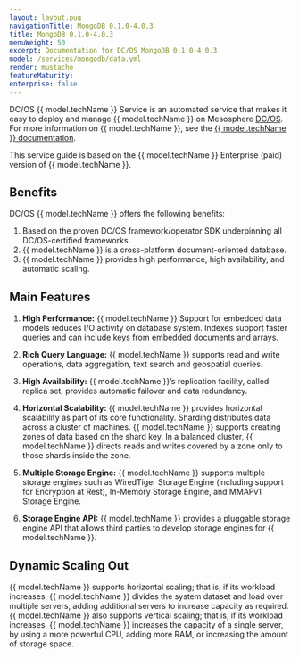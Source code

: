 ```yaml
---
layout: layout.pug
navigationTitle: MongoDB 0.1.0-4.0.3
title: MongoDB 0.1.0-4.0.3
menuWeight: 50
excerpt: Documentation for DC/OS MongoDB 0.1.0-4.0.3
model: /services/mongodb/data.yml
render: mustache
featureMaturity:
enterprise: false
---
```


DC/OS {{ model.techName }} Service is an automated service that makes it easy to deploy and manage {{ model.techName }} on Mesosphere [DC/OS](https://mesosphere.com/product/). For more information on {{ model.techName }}, see the [{{ model.techName }} documentation](https://docs.mongodb.com/).

This service guide is based on the {{ model.techName }} Enterprise (paid) version of {{ model.techName }}.

## Benefits

DC/OS {{ model.techName }} offers the following benefits:
1. Based on the proven DC/OS framework/operator SDK underpinning all DC/OS-certified frameworks.
2. {{ model.techName }} is a cross-platform document-oriented database.
3. {{ model.techName }} provides high performance, high availability, and automatic scaling.

## Main Features 

1. **High Performance:** {{ model.techName }} Support for embedded data models reduces I/O activity on database system. Indexes support faster queries and can include keys from embedded documents and arrays.

1. **Rich Query Language:** {{ model.techName }} supports read and write operations, data aggregation, text search and geospatial queries.

1. **High Availability:** {{ model.techName }}’s replication facility, called replica set, provides automatic failover and data redundancy.

1. **Horizontal Scalability:** {{ model.techName }} provides horizontal scalability as part of its core functionality. Sharding distributes data across a cluster of machines. {{ model.techName }} supports creating zones of data based on the shard key. In a balanced cluster, {{ model.techName }} directs reads and writes covered by a zone only to those shards inside the zone.

1. **Multiple Storage Engine:** {{ model.techName }} supports multiple storage engines such as WiredTiger Storage Engine (including support for Encryption at Rest), In-Memory Storage Engine, and MMAPv1 Storage Engine.

1. **Storage Engine API:** {{ model.techName }} provides a pluggable storage engine API that allows third parties to develop storage engines for {{ model.techName }}.

## Dynamic Scaling Out

{{ model.techName }} supports horizontal scaling; that is, if its workload increases, {{ model.techName }} divides the system dataset and load over multiple servers, adding additional servers to increase capacity as required.
{{ model.techName }} also supports vertical scaling; that is, if its workload increases, {{ model.techName }} increases the capacity of a single server, by using a more powerful CPU, adding more RAM, or increasing the amount of storage space.

